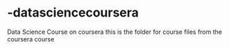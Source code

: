 # -datasciencecoursera
Data Science Course on coursera
this is the folder for course files from the coursera course 

